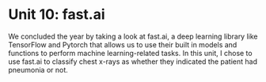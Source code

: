 # Unit 10: fast.ai
We concluded the year by taking a look at fast.ai, a deep learning library like TensorFlow and Pytorch that allows us to use their built in models and functions to perform machine learning-related tasks. In this unit, I chose to use fast.ai to classify chest x-rays as whether they indicated the patient had pneumonia or not.